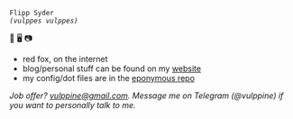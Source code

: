 `Flipp Syder`\
*`(vulppes vulppes)`*

&#X1F98A; &#X1F5A5; &#X1F4F7;

- red fox, on the internet
- blog/personal stuff can be found on my
  [website](https://vulppine.neocities.org)
- my config/dot files are in the
  [eponymous repo](https://github.com/vulppine/vulppine)

*Job offer? vulppine@gmail.com. Message me on Telegram (@vulppine) if you want
to personally talk to me.*
